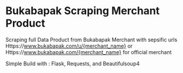 # Bukabapak Scraping Merchant Product
Scraping full Data Product from Bukabapak Merchant 
with sepsific urls Https://www.bukabapak.com/u/{merchant_name} or Https://www.bukabapak.com/{merchant_name} for official merchant

Simple Build with : 
Flask, Requests, and Beautifulsoup4